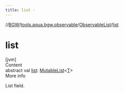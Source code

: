```yaml
---
title: list -
---
```

//[BGW](../../../index.md)/[tools.aqua.bgw.observable](../index.md)/[ObservableList](index.md)/[list](list.md)



# list  
[jvm]  
Content  
abstract val [list](list.md): [MutableList](https://kotlinlang.org/api/latest/jvm/stdlib/kotlin.collections/-mutable-list/index.html)<[T](index.md)>  
More info  


List field.

  



